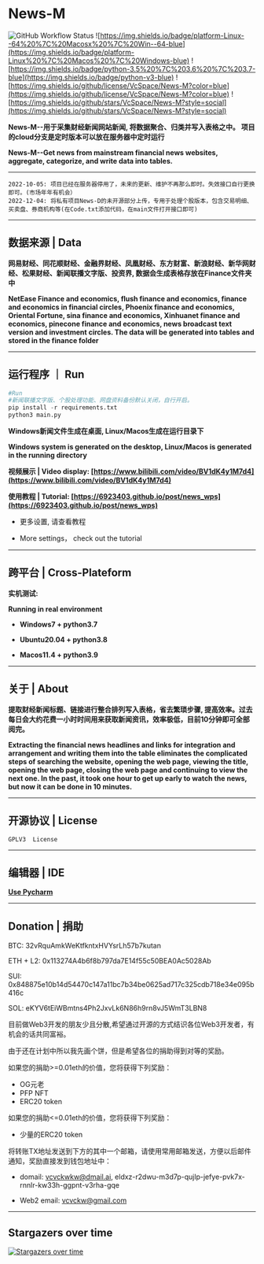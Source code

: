 # News-M

![GitHub Workflow Status](https://img.shields.io/github/actions/workflow/status/VcSpace/News-M/python-app.yml?branch=main)
![https://img.shields.io/badge/platform-Linux--64%20%7C%20Macosx%20%7C%20Win--64-blue](https://img.shields.io/badge/platform-Linux%20%7C%20Macos%20%7C%20Windows-blue) ![https://img.shields.io/badge/python-3.5%20%7C%203.6%20%7C%203.7-blue](https://img.shields.io/badge/python-v3-blue) ![https://img.shields.io/github/license/VcSpace/News-M?color=blue](https://img.shields.io/github/license/VcSpace/News-M?color=blue) ![https://img.shields.io/github/stars/VcSpace/News-M?style=social](https://img.shields.io/github/stars/VcSpace/News-M?style=social)

**News-M--用于采集财经新闻网站新闻, 将数据聚合、归类并写入表格之中。 项目的cloud分支是定时版本可以放在服务器中定时运行** 

**News-M--Get news from mainstream financial news websites, aggregate, categorize, and write data into tables.**

---

```
2022-10-05: 项目已经在服务器停用了，未来的更新、维护不再那么即时。失效接口自行更换即可。(市场年年有机会）
2022-12-04: 将私有项目News-D的未开源部分上传，专用于处理个股版本，包含交易明细、买卖盘、券商机构等(在Code.txt添加代码，在main文件打开接口即可)
```

---

## 数据来源 | Data

**网易财经、同花顺财经、金融界财经、凤凰财经、东方财富、新浪财经、新华网财经、松果财经、新闻联播文字版、投资界, 数据会生成表格存放在Finance文件夹中**

**NetEase Finance and economics, flush finance and economics, finance and economics in financial circles, Phoenix finance and economics, Oriental Fortune, sina finance and economics, Xinhuanet finance and economics, pinecone finance and economics, news broadcast text version and investment circles. The data will be generated into tables and stored in the finance folder**

---

## 运行程序 ｜ Run

```python 
#Run
#新闻联播文字版、个股处理功能、网盘资料备份默认关闭，自行开启。
pip install -r requirements.txt
python3 main.py
```

**Windows新闻文件生成在桌面, Linux/Macos生成在运行目录下**

**Windows system is generated on the desktop, Linux/Macos is generated in the running directory**

**视频展示 | Video display: [https://www.bilibili.com/video/BV1dK4y1M7d4](https://www.bilibili.com/video/BV1dK4y1M7d4)**

**使用教程 | Tutorial: [https://6923403.github.io/post/news_wps](https://6923403.github.io/post/news_wps)**

- 更多设置, 请查看教程

- More settings， check out the tutorial
 
---

## 跨平台 | Cross-Plateform

**实机测试:**

**Running in real environment**

- **Windows7 + python3.7**

- **Ubuntu20.04 + python3.8**

- **Macos11.4 + python3.9**

---

## 关于 | About

**提取财经新闻标题、链接进行整合排列写入表格，省去繁琐步骤, 提高效率。过去每日会大约花费一小时时间用来获取新闻资讯，效率极低，目前10分钟即可全部阅完。**

**Extracting the financial news headlines and links for integration and arrangement and writing them into the table eliminates the complicated steps of searching the website, opening the web page, viewing the title, opening the web page, closing the web page and continuing to view the next one. In the past, it took one hour to get up early to watch the news, but now it can be done in 10 minutes.**


---

## 开源协议 | License

``GPLV3  License``

---

## 编辑器 | IDE 

**[Use Pycharm](https://www.jetbrains.com/pycharm/)**

---

## Donation | 捐助

BTC: 32vRquAmkWeKtfkntxHVYsrLh57b7kutan

ETH + L2: 0x113274A4b6f8b797da7E14f55c50BEA0Ac5028Ab

SUI: 0x848875e10b14d54470c147a11bc7b34be0625ad717c325cdb718e34e095b416c

SOL: eKYV6tEiWBmtns4Ph2JxvLk6N86h9rn8vJ5WmT3LBN8

目前做Web3开发的朋友少且分散,希望通过开源的方式结识各位Web3开发者，有机会的话共同富裕。

由于还在计划中所以我先画个饼，但是希望各位的捐助得到对等的奖励。

如果您的捐助>=0.01eth的价值，您将获得下列奖励： 

- OG元老
- PFP NFT
- ERC20 token
 
如果您的捐助<=0.01eth的价值，您将获得下列奖励：

- 少量的ERC20 token

将转账TX地址发送到下方的其中一个邮箱，请使用常用邮箱发送，方便以后邮件通知，奖励直接发到钱包地址中：

- domail: vcvckwkw@dmail.ai, eldxz-r2dwu-m3d7p-qujlp-jefye-pvk7x-rnnlr-kw33h-ggpnt-v3rha-gqe

- Web2 email: vcvckw@gmail.com

---

## Stargazers over time

[![Stargazers over time](https://starchart.cc/VcSpace/News-M.svg)](https://starchart.cc/VcSpace/News-M)


